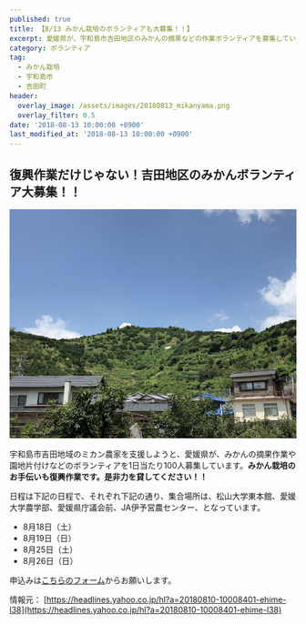 ```yaml
---
published: true
title: 【8/13 みかん栽培のボランティアも大募集！！】
excerpt: 愛媛県が、宇和島市吉田地区のみかんの摘果などの作業ボランティアを募集しています。こちらもぜひお願いします！！
category: ボランティア
tag:
  - みかん栽培
  - 宇和島市
  - 吉田町
header:
  overlay_image: /assets/images/20180813_mikanyama.png
  overlay_filter: 0.5
date: '2018-08-13 10:00:00 +0900'
last_modified_at: '2018-08-13 10:00:00 +0900'
---
```

## 復興作業だけじゃない！吉田地区のみかんボランティア大募集！！

![20180813_mikanyama.png](/assets/images/20180813_mikanyama.png)

宇和島市吉田地域のミカン農家を支援しようと、愛媛県が、みかんの摘果作業や園地片付けなどのボランティアを1日当たり100人募集しています。**みかん栽培のお手伝いも復興作業です。是非力を貸してください！！**

日程は下記の日程で、それぞれ下記の通り、集合場所は、松山大学東本館、愛媛大学農学部、愛媛県庁議会前、JA伊予営農センター、となっています。

- 8月18日（土）
- 8月19日（日）	
- 8月25日（土）	
- 8月26日（日）

申込みは[こちらのフォーム](https://docs.google.com/forms/d/e/1FAIpQLSeGj2ehmmjQ8QhvrQ4v5BBkQIOUZVZzBB11k9Yt7MqGgzdSgw/viewform)からお願いします。

情報元： [https://headlines.yahoo.co.jp/hl?a=20180810-10008401-ehime-l38](https://headlines.yahoo.co.jp/hl?a=20180810-10008401-ehime-l38)
